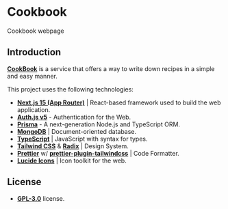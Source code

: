 # Cookbook

Cookbook webpage

## Introduction

[**CookBook**](https://cookbook.rguixaro.dev) is a service that offers a way to write
down recipes in a simple and easy manner.

This project uses the following technologies:

- [**Next.js 15 (App Router)**](https://nextjs.org) | React-based framework used to
  build the web application.
- [**Auth.js v5**](https://authjs.dev/) - Authentication for the Web.
- [**Prisma**](https://prisma.io) - A next-generation Node.js and TypeScript ORM.
- [**MongoDB**](https://www.mongodb.com/) | Document-oriented database.
- [**TypeScript**](https://www.typescriptlang.org/) | JavaScript with syntax for
  types.
- [**Tailwind CSS**](https://tailwindcss.com) & [**Radix**](https://radix-ui.com) |
  Design System.
- [**Prettier**](https://prettier.io) w/
  [**prettier-plugin-tailwindcss**](https://github.com/tailwindlabs/prettier-plugin-tailwindcss)
  | Code Formatter.
- [**Lucide Icons**](https://lucide.dev) | Icon toolkit for the web.

## License

- [**GPL-3.0**](https://github.com/rguixaro/cookbook-app/blob/main/LICENSE) license.
